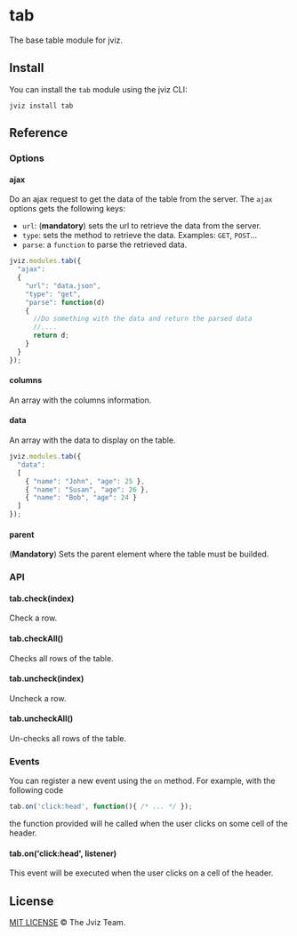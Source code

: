 # tab

The base table module for jviz.

## Install

You can install the `tab` module using the jviz CLI:

```
jviz install tab
```

## Reference

### Options

#### ajax

Do an ajax request to get the data of the table from the server. The `ajax` options gets the following keys:

- `url`: (**mandatory**) sets the url to retrieve the data from the server.
- `type`: sets the method to retrieve the data. Examples: `GET`, `POST`...
- `parse`: a `function` to parse the retrieved data.

```javascript
jviz.modules.tab({
  "ajax":
  {
    "url": "data.json",
    "type": "get",
    "parse": function(d)
    {
      //Do something with the data and return the parsed data
      //....
      return d;
    }
  }
});
```

#### columns

An array with the columns information.

#### data

An array with the data to display on the table.

```javascript
jviz.modules.tab({
  "data":
  [
    { "name": "John", "age": 25 },
    { "name": "Susan", "age": 26 },
    { "name": "Bob", "age": 24 }
  ]
});
```

#### parent

(**Mandatory**) Sets the parent element where the table must be builded.


### API

#### tab.check(index)

Check a row.

#### tab.checkAll()

Checks all rows of the table.

#### tab.uncheck(index)

Uncheck a row.

#### tab.uncheckAll()

Un-checks all rows of the table.


### Events

You can register a new event using the `on` method. For example, with the following code

```javascript
tab.on('click:head', function(){ /* ... */ });
```

the function provided will he called when the user clicks on some cell of the header.

#### tab.on('click:head', listener)

This event will be executed when the user clicks on a cell of the header.


## License

[MIT LICENSE](./LICENSE) &copy; The Jviz Team.
